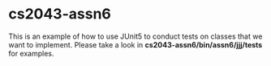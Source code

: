 # cs2043-assn6
This is an example of how to use JUnit5 to conduct tests on classes that we want to implement.
Please take a look in <b>cs2043-assn6/bin/assn6/jjj/tests</b> for examples.
